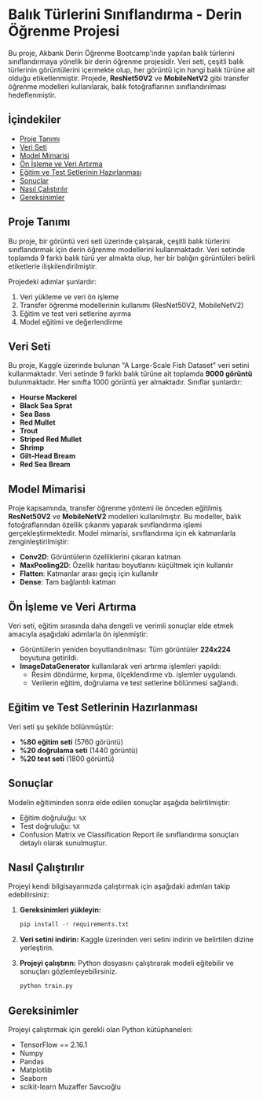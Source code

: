 # Balık Türlerini Sınıflandırma - Derin Öğrenme Projesi

Bu proje, Akbank Derin Öğrenme Bootcamp'inde yapılan balık türlerini sınıflandırmaya yönelik bir derin öğrenme projesidir. Veri seti, çeşitli balık türlerinin görüntülerini içermekte olup, her görüntü için hangi balık türüne ait olduğu etiketlenmiştir. Projede, **ResNet50V2** ve **MobileNetV2** gibi transfer öğrenme modelleri kullanılarak, balık fotoğraflarının sınıflandırılması hedeflenmiştir.

## İçindekiler
- [Proje Tanımı](#proje-tanımı)
- [Veri Seti](#veri-seti)
- [Model Mimarisi](#model-mimarisi)
- [Ön İşleme ve Veri Artırma](#ön-işleme-ve-veri-artırma)
- [Eğitim ve Test Setlerinin Hazırlanması](#eğitim-ve-test-setlerinin-hazırlanması)
- [Sonuçlar](#sonuçlar)
- [Nasıl Çalıştırılır](#nasıl-çalıştırılır)
- [Gereksinimler](#gereksinimler)

## Proje Tanımı
Bu proje, bir görüntü veri seti üzerinde çalışarak, çeşitli balık türlerini sınıflandırmak için derin öğrenme modellerini kullanmaktadır. Veri setinde toplamda 9 farklı balık türü yer almakta olup, her bir balığın görüntüleri belirli etiketlerle ilişkilendirilmiştir.

Projedeki adımlar şunlardır:
1. Veri yükleme ve veri ön işleme
2. Transfer öğrenme modellerinin kullanımı (ResNet50V2, MobileNetV2)
3. Eğitim ve test veri setlerine ayırma
4. Model eğitimi ve değerlendirme

## Veri Seti
Bu proje, Kaggle üzerinde bulunan "A Large-Scale Fish Dataset" veri setini kullanmaktadır. Veri setinde 9 farklı balık türüne ait toplamda **9000 görüntü** bulunmaktadır. Her sınıfta 1000 görüntü yer almaktadır. Sınıflar şunlardır:
- **Hourse Mackerel**
- **Black Sea Sprat**
- **Sea Bass**
- **Red Mullet**
- **Trout**
- **Striped Red Mullet**
- **Shrimp**
- **Gilt-Head Bream**
- **Red Sea Bream**

## Model Mimarisi
Proje kapsamında, transfer öğrenme yöntemi ile önceden eğitilmiş **ResNet50V2** ve **MobileNetV2** modelleri kullanılmıştır. Bu modeller, balık fotoğraflarından özellik çıkarımı yaparak sınıflandırma işlemi gerçekleştirmektedir. Model mimarisi, sınıflandırma için ek katmanlarla zenginleştirilmiştir:

- **Conv2D**: Görüntülerin özelliklerini çıkaran katman
- **MaxPooling2D**: Özellik haritası boyutlarını küçültmek için kullanılır
- **Flatten**: Katmanlar arası geçiş için kullanılır
- **Dense**: Tam bağlantılı katman

## Ön İşleme ve Veri Artırma
Veri seti, eğitim sırasında daha dengeli ve verimli sonuçlar elde etmek amacıyla aşağıdaki adımlarla ön işlenmiştir:

- Görüntülerin yeniden boyutlandırılması: Tüm görüntüler **224x224** boyutuna getirildi.
- **ImageDataGenerator** kullanılarak veri artırma işlemleri yapıldı:
  - Resim döndürme, kırpma, ölçeklendirme vb. işlemler uygulandı.
  - Verilerin eğitim, doğrulama ve test setlerine bölünmesi sağlandı.

## Eğitim ve Test Setlerinin Hazırlanması
Veri seti şu şekilde bölünmüştür:
- **%80 eğitim seti** (5760 görüntü)
- **%20 doğrulama seti** (1440 görüntü)
- **%20 test seti** (1800 görüntü)

## Sonuçlar
Modelin eğitiminden sonra elde edilen sonuçlar aşağıda belirtilmiştir:
- Eğitim doğruluğu: `%X`
- Test doğruluğu: `%X`
- Confusion Matrix ve Classification Report ile sınıflandırma sonuçları detaylı olarak sunulmuştur.

## Nasıl Çalıştırılır
Projeyi kendi bilgisayarınızda çalıştırmak için aşağıdaki adımları takip edebilirsiniz:

1. **Gereksinimleri yükleyin:**
    ```bash
    pip install -r requirements.txt
    ```

2. **Veri setini indirin:**
    Kaggle üzerinden veri setini indirin ve belirtilen dizine yerleştirin.

3. **Projeyi çalıştırın:**
    Python dosyasını çalıştırarak modeli eğitebilir ve sonuçları gözlemleyebilirsiniz.
    ```bash
    python train.py
    ```

## Gereksinimler
Projeyi çalıştırmak için gerekli olan Python kütüphaneleri:
- TensorFlow == 2.16.1
- Numpy
- Pandas
- Matplotlib
- Seaborn
- scikit-learn
Muzaffer Savcıoğlu
